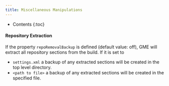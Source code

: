 ```yaml
---
title: Miscellaneous Manipulations
---
```


* Contents
{:toc}

#### Repository Extraction

If the property `repoRemovalBackup` is defined (default value: off), GME will extract all repository sections from the build. If it is set to
* `settings.xml` a backup of any extracted sections will be created in the top level directory.
* `<path to file>` a backup of any extracted sections will be created in the specified file.
